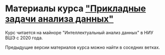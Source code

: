 # Материалы курса ["Прикладные задачи анализа данных"](https://www.hse.ru/edu/courses/575421363)

Курс читается на майноре "Интеллектуальный анализ данных" в НИУ ВШЭ с 2020 года.

Предыдущие версии материалов курса можно найти в соседних ветках.
